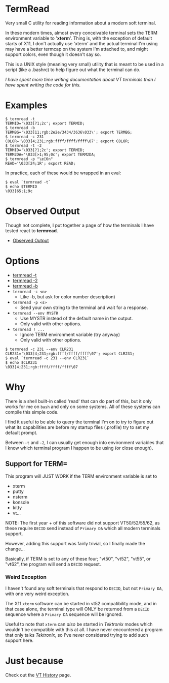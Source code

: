 # TermRead

Very small C utility for reading information about a modern soft terminal.

In these modern times, almost every conceivable terminal sets the TERM
environment variable to '**xterm**'.
Thing is, with the exception of default starts of X11, I don't
actually use 'xterm' and the actual terminal I'm using may
have a better termcap on the system I'm attached to, and might
support colors, even though it doesn't say so.

This is a UNIX style (meaning very small) utility that is meant to
be used in a script (like a .bashrc) to help figure out what the
terminal can do.

*I have spent more time writing documentation about VT terminals than I
have spent writing the code for this.*

# Examples

```
$ termread -t
TERMID='\033[?1;2c'; export TERMID;
$ termread -b
TERMBG='\033]11;rgb:2e2e/3434/3636\033\'; export TERMBG;
$ termread -c 231
COLOR='\033]4;231;rgb:ffff/ffff/ffff\07'; export COLOR;
$ termread -t -2
TERMID='\033[?1;2c'; export TERMID;
TERM2DA='\033[>1;95;0c'; export TERM2DA;
$ termread -p "\e[6n"
READ='\033[24;1R'; export READ;
```

In practice, each of these would be wrapped in an eval:

```
$ eval `termread -t`
$ echo $TERMID
\033[65;1;9c
```

# Observed Output

Though not complete, I put together a page of how the terminals
I have tested react to **termread**.

- [Observed Output](Observed_Output.md)

# Options

- [termread -t](Dash-t.md)
- [termread -2](Dash-2.md)
- [termread -b](Dash-b.md)
- `termread -c <n>`
    - Like -b, but ask for color number description)
- `termread -p <s>`
    - Send your own string to the terminal and wait for a response.
- `termread --env MYSTR`
    - Use MYSTR instead of the default name in the output.
    - Only valid with other options.
- `termread ! ...`
    - Ignore TERM environment variable (try anyway)
    - Only valid with other options.

```
$ termread -c 231 --env CLR231
CLR231='\033]4;231;rgb:ffff/ffff/ffff\07'; export CLR231;
$ eval `termread -c 231 --env CLR231`
$ echo $CLR231
\033]4;231;rgb:ffff/ffff/ffff\07
```

# Why

There is a shell built-in called 'read' that can do part of this,
but it only works for me on `bash` and only on some systems.
All of these systems can compile this simple code.

I find it useful to be able to query the terminal I'm on to try to figure
out what its capabilities are before my startup files (.profile) try to
set my default prompt.

Between `-t` and `-2`, I can usually get enough into environment variables
that I know which terminal program I happen to be using (or close enough).

## Support for TERM=

This program will JUST WORK if the TERM environment variable is set to

- xterm
- putty
- nsterm
- konsole
- kitty
- vt...

NOTE:
The first year + of this software did not support VT50/52/55/62,
as these require `DECID` send instead of `Primary DA` which all
modern terminals support.

However, adding this support was fairly trivial,
so I finally made the change...

Basically, if TERM is set to any of these four;
"vt50", "vt52", "vt55", or "vt62", the program will send a `DECID` request.

### Weird Exception ###

I haven't found any soft terminals that respond to `DECID`,
but not `Primary DA`, with one very weird exception.

The X11 `xterm` software can be started in vt52 compatibility mode, and
in that case alone, the terminal type will ONLY be returned from a
`DECID` sequence where a `Primary DA` sequence will be ignored.

Useful to note that `xterm` can *also* be started in *Tektronix* modes
which wouldn't be compatible with this at all.
I have never encountered a program that only talks *Tektronix*, so I've
never considered trying to add such support here.

# Just because

Check out the [VT History](VT_History.md) page.

